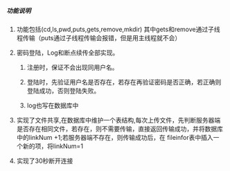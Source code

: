 ##### 功能说明
1. 功能包括(cd,ls,pwd,puts,gets,remove,mkdir) 其中gets和remove通过子线程传输（puts通过子线程传输会报错，但是用主线程就不会）

2. 密码登陆，Log和断点续传全部实现。

   1. 注册时，保证不会出现同用户名。

   2. 登陆时，先验证用户名是否存在，若存在再验证密码是否正确，若正确则登陆成功，否则登陆失败。

   3. log也写在数据库中

3. 实现了文件共享,在数据库中维护一个表结构,每次上传文件，先判断服务器端是否存在相同文件，若存在，则不需要传输，直接返回传输成功，并将数据库中的linkNum +1;若服务器端不存在，则传输成功后，在
fileinfor表中插入一个新的项，将linkNum=1

4. 实现了30秒断开连接

